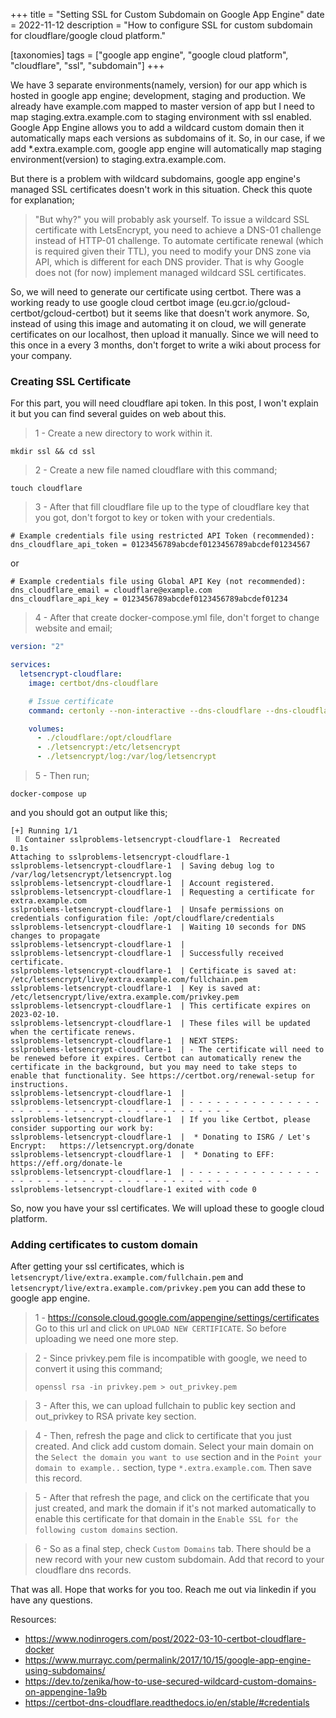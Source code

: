 +++
title = "Setting SSL for Custom Subdomain on Google App Engine"
date = 2022-11-12
description = "How to configure SSL for custom subdomain for cloudflare/google cloud platform."

[taxonomies]
tags = ["google app engine", "google cloud platform", "cloudflare", "ssl", "subdomain"]
+++

We have 3 separate environments(namely, version) for our app which is hosted in google app engine; development, staging
and production. 
We already have example.com mapped to master version of app but I need to map staging.extra.example.com to staging
environment with ssl enabled.
Google App Engine allows you to add a wildcard custom domain then it automatically maps each versions as subdomains of
it.
So, in our case, if we add *.extra.example.com, google app engine will automatically map staging environment(version) to
staging.extra.example.com.

<!-- more -->

But there is a problem with wildcard subdomains, google app engine's managed SSL certificates doesn't work in this
situation.
Check this quote for explanation;
> "But why?" you will probably ask yourself. To issue a wildcard SSL certificate with LetsEncrypt, you need to achieve a
> DNS-01 challenge instead of HTTP-01 challenge. To automate certificate renewal (which is required given their TTL), you
> need to modify your DNS zone via API, which is different for each DNS provider. That is why Google does not (for now)
> implement managed wildcard SSL certificates.

So, we will need to generate our certificate using certbot. There was a working ready to use google cloud certbot
image (eu.gcr.io/gcloud-certbot/gcloud-certbot)
but it seems like that doesn't work anymore. So, instead of using this image and automating it on cloud, we will
generate certificates on our localhost, then upload it manually.
Since we will need to this once in a every 3 months, don't forget to write a wiki about process for your company.

### Creating SSL Certificate

For this part, you will need cloudflare api token. In this post, I won't explain it but you can find several guides on
web about this.

> 1 - Create a new directory to work within it.

```shell
mkdir ssl && cd ssl
```

> 2 - Create a new file named cloudflare with this command;

```shell
touch cloudflare
```

> 3 - After that fill cloudflare file up to the type of cloudflare key that you got, don't forgot to key or token with
> your credentials.

```shell
# Example credentials file using restricted API Token (recommended):
dns_cloudflare_api_token = 0123456789abcdef0123456789abcdef01234567
```

or

```shell
# Example credentials file using Global API Key (not recommended):
dns_cloudflare_email = cloudflare@example.com
dns_cloudflare_api_key = 0123456789abcdef0123456789abcdef01234
```

> 4 - After that create docker-compose.yml file, don't forget to change website and email;

```yaml
version: "2"

services:
  letsencrypt-cloudflare:
    image: certbot/dns-cloudflare

    # Issue certificate
    command: certonly --non-interactive --dns-cloudflare --dns-cloudflare-credentials /opt/cloudflare/credentials --agree-tos -d extra.example.com --email youremail@example.com --server https://acme-v02.api.letsencrypt.org/directory

    volumes:
      - ./cloudflare:/opt/cloudflare
      - ./letsencrypt:/etc/letsencrypt
      - ./letsencrypt/log:/var/log/letsencrypt
```

> 5 - Then run;

```shell
docker-compose up
```

and you should got an output like this;

```shell
[+] Running 1/1
 ⠿ Container sslproblems-letsencrypt-cloudflare-1  Recreated                                                                                                                             0.1s
Attaching to sslproblems-letsencrypt-cloudflare-1
sslproblems-letsencrypt-cloudflare-1  | Saving debug log to /var/log/letsencrypt/letsencrypt.log
sslproblems-letsencrypt-cloudflare-1  | Account registered.
sslproblems-letsencrypt-cloudflare-1  | Requesting a certificate for extra.example.com
sslproblems-letsencrypt-cloudflare-1  | Unsafe permissions on credentials configuration file: /opt/cloudflare/credentials
sslproblems-letsencrypt-cloudflare-1  | Waiting 10 seconds for DNS changes to propagate
sslproblems-letsencrypt-cloudflare-1  |
sslproblems-letsencrypt-cloudflare-1  | Successfully received certificate.
sslproblems-letsencrypt-cloudflare-1  | Certificate is saved at: /etc/letsencrypt/live/extra.example.com/fullchain.pem
sslproblems-letsencrypt-cloudflare-1  | Key is saved at:         /etc/letsencrypt/live/extra.example.com/privkey.pem
sslproblems-letsencrypt-cloudflare-1  | This certificate expires on 2023-02-10.
sslproblems-letsencrypt-cloudflare-1  | These files will be updated when the certificate renews.
sslproblems-letsencrypt-cloudflare-1  | NEXT STEPS:
sslproblems-letsencrypt-cloudflare-1  | - The certificate will need to be renewed before it expires. Certbot can automatically renew the certificate in the background, but you may need to take steps to enable that functionality. See https://certbot.org/renewal-setup for instructions.
sslproblems-letsencrypt-cloudflare-1  |
sslproblems-letsencrypt-cloudflare-1  | - - - - - - - - - - - - - - - - - - - - - - - - - - - - - - - - - - - - - - - -
sslproblems-letsencrypt-cloudflare-1  | If you like Certbot, please consider supporting our work by:
sslproblems-letsencrypt-cloudflare-1  |  * Donating to ISRG / Let's Encrypt:   https://letsencrypt.org/donate
sslproblems-letsencrypt-cloudflare-1  |  * Donating to EFF:                    https://eff.org/donate-le
sslproblems-letsencrypt-cloudflare-1  | - - - - - - - - - - - - - - - - - - - - - - - - - - - - - - - - - - - - - - - -
sslproblems-letsencrypt-cloudflare-1 exited with code 0
```

So, now you have your ssl certificates. We will upload these to google cloud platform.

### Adding certificates to custom domain

After getting your ssl certificates, which is `letsencrypt/live/extra.example.com/fullchain.pem`
and `letsencrypt/live/extra.example.com/privkey.pem`
you can add these to google app engine.

> 1 - <a href="https://console.cloud.google.com/appengine/settings/certificates" rel="external" target="_blank">
> https://console.cloud.google.com/appengine/settings/certificates</a>
> Go to this url and click on `UPLOAD NEW CERTIFICATE`. So before uploading we need one more step.

> 2 - Since privkey.pem file is incompatible with google, we need to convert it using this command;
>
> `openssl rsa -in privkey.pem > out_privkey.pem`

> 3 - After this, we can upload fullchain to public key section and out_privkey to RSA private key section.

> 4 - Then, refresh the page and click to certificate that you just created. And click add custom domain. Select your
> main domain on the
> `Select the domain you want to use` section and in the `Point your domain to example..` section,
> type `*.extra.example.com`. Then save this record.

> 5 - After that refresh the page, and click on the certificate that you just created, and mark the domain if it's not
> marked automatically to enable this certificate for that domain in the `Enable SSL for the following custom domains`
> section.

> 6 - So as a final step, check `Custom Domains` tab. There should be a new record with your new custom subdomain.
> Add that record to your cloudflare dns records. 

That was all. Hope that works for you too. Reach me out via linkedin if you have any questions.

Resources:

- <a rel="external" target="_blank" href="https://www.nodinrogers.com/post/2022-03-10-certbot-cloudflare-docker">https://www.nodinrogers.com/post/2022-03-10-certbot-cloudflare-docker</a>
- <a rel="external" target="_blank" href="https://www.murrayc.com/permalink/2017/10/15/google-app-engine-using-subdomains/">https://www.murrayc.com/permalink/2017/10/15/google-app-engine-using-subdomains/</a>
- <a rel="external" target="_blank" href="https://dev.to/zenika/how-to-use-secured-wildcard-custom-domains-on-appengine-1a9b">https://dev.to/zenika/how-to-use-secured-wildcard-custom-domains-on-appengine-1a9b</a>
- <a rel="external" target="_blank" href="https://certbot-dns-cloudflare.readthedocs.io/en/stable/#credentials">https://certbot-dns-cloudflare.readthedocs.io/en/stable/#credentials</a>